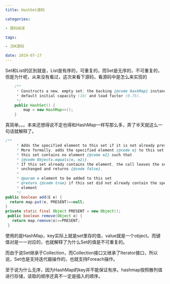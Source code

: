 ```yaml
---
title: HashSet源码

categories: 

- 源码阅读

tags: 

- JDK源码

date: 2019-07-17
---
```


Set和List的区别就是，List是有序的，可重复的，而Set是无序的，不可重复的，但是为什呢，从来没有看过，这次来看下源码，看源码中是怎么来实现的

```java
    /**
     * Constructs a new, empty set; the backing {@code HashMap} instance has
     * default initial capacity (16) and load factor (0.75).
     */
    public HashSet() {
        map = new HashMap<>();
    }
```

真简单。。。本来还想得说不定也得和HashMap一样写那么多，弄了半天就这么一句话就解释了。

```java
/**
     * Adds the specified element to this set if it is not already present.
     * More formally, adds the specified element {@code e} to this set if
     * this set contains no element {@code e2} such that
     * {@code Objects.equals(e, e2)}.
     * If this set already contains the element, the call leaves the set
     * unchanged and returns {@code false}.
     *
     * @param e element to be added to this set
     * @return {@code true} if this set did not already contain the specified
     * element
     */
public boolean add(E e) {
  return map.put(e, PRESENT)==null;
}
private static final Object PRESENT = new Object();
 public boolean remove(Object o) {
   return map.remove(o)==PRESENT;
 }
```

使用的是HashMap，key实际上就是set里存的值，value就是一个object。而键值对是一一对应的，也就解释了为什么Set的值是不可重复的。

而由于说Set继承于Collection，而Collection接口又继承了Iterator接口，所以说，Set也是支持迭代器操作的，也就支持Foreach操作。

至于说为什么无序，因为HashMap的key并不能保证有序。hashmap按照散列值进行存储，读取的顺序还真不一定是插入的顺序。